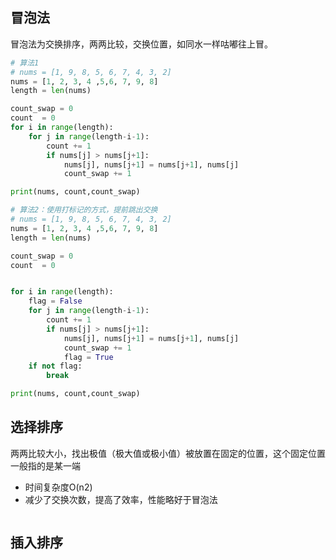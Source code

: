 ## 冒泡法

冒泡法为交换排序，两两比较，交换位置，如同水一样咕嘟往上冒。

```python 
# 算法1
# nums = [1, 9, 8, 5, 6, 7, 4, 3, 2]
nums = [1, 2, 3, 4 ,5,6, 7, 9, 8]
length = len(nums)

count_swap = 0 
count  = 0  
for i in range(length): 
    for j in range(length-i-1):
        count += 1
        if nums[j] > nums[j+1]:
            nums[j], nums[j+1] = nums[j+1], nums[j]
            count_swap += 1

print(nums, count,count_swap)     
```   
```python
# 算法2：使用打标记的方式，提前跳出交换
# nums = [1, 9, 8, 5, 6, 7, 4, 3, 2]
nums = [1, 2, 3, 4 ,5,6, 7, 9, 8]
length = len(nums)

count_swap = 0 
count  = 0  


for i in range(length): 
    flag = False
    for j in range(length-i-1):
        count += 1
        if nums[j] > nums[j+1]:
            nums[j], nums[j+1] = nums[j+1], nums[j]
            count_swap += 1
            flag = True
    if not flag:
        break

print(nums, count,count_swap)         
``` 

## 选择排序

两两比较大小，找出极值（极大值或极小值）被放置在固定的位置，这个固定位置一般指的是某一端
-  时间复杂度O(n2)
- 减少了交换次数，提高了效率，性能略好于冒泡法

```

```

## 插入排序